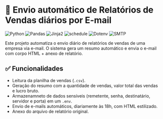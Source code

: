 # 🤖 Envio automático de Relatórios de Vendas diários por E-mail
![Python](https://img.shields.io/badge/Python-3.10+-blue?logo=python&logoColor=white)
![Pandas](https://img.shields.io/badge/Pandas-Data%20Analysis-orange?logo=pandas)
![Jinja2](https://img.shields.io/badge/Jinja2-Templating-red?logo=jinja)
![schedule](https://img.shields.io/badge/Schedule-Task%20Scheduler-lightgrey)
![Dotenv](https://img.shields.io/badge/dotenv-Env%20Vars-9cf)
![SMTP](https://img.shields.io/badge/SMTP-Email-green?logo=gmail)

Este projeto automatiza o envio diário de relatórios de vendas de uma empresa via e-mail. O sistema gera um resumo automático e envia o e-mail com corpo HTML + anexo de relatório.

## ✅ Funcionalidades
- Leitura da planilha de vendas (`.csv`).
- Geração do resumo com a quantidade de vendas, valor total das vendas e lucro bruto.
- Armazenamneto de dados sensíveis (remetente, senha, destinatário, servidor e porta) em um `.env`.
- Envio de e-mails automáticos, diariamente às 18h, com HTML estilizado.
- Anexo do arquivo de relatório original.


